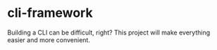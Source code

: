 # cli-framework
Building a CLI can be difficult, right? This project will make everything easier and more convenient.
